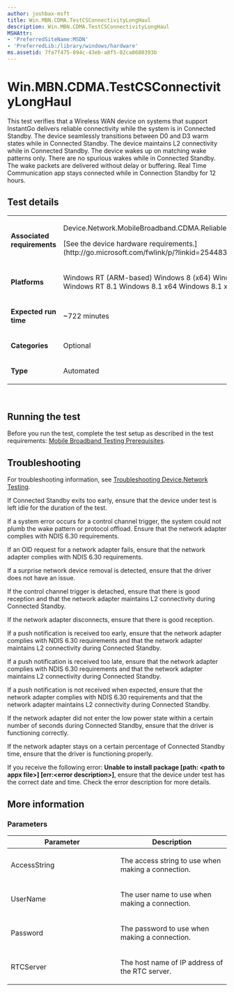 ```yaml
---
author: joshbax-msft
title: Win.MBN.CDMA.TestCSConnectivityLongHaul
description: Win.MBN.CDMA.TestCSConnectivityLongHaul
MSHAttr:
- 'PreferredSiteName:MSDN'
- 'PreferredLib:/library/windows/hardware'
ms.assetid: 7fa7f475-894c-43eb-a8f5-02ca8680393b
---
```


# Win.MBN.CDMA.TestCSConnectivityLongHaul


This test verifies that a Wireless WAN device on systems that support InstantGo delivers reliable connectivity while the system is in Connected Standby. The device seamlessly transitions between D0 and D3 warm states while in Connected Standby. The device maintains L2 connectivity while in Connected Standby. The device wakes up on matching wake patterns only. There are no spurious wakes while in Connected Standby. The wake packets are delivered without delay or buffering. Real Time Communication app stays connected while in Connection Standby for 12 hours.

## Test details


<table>
<colgroup>
<col width="50%" />
<col width="50%" />
</colgroup>
<tbody>
<tr class="odd">
<td><p><strong>Associated requirements</strong></p></td>
<td><p>Device.Network.MobileBroadband.CDMA.ReliableCSConnectivity</p>
<p>[See the device hardware requirements.](http://go.microsoft.com/fwlink/p/?linkid=254483)</p></td>
</tr>
<tr class="even">
<td><p><strong>Platforms</strong></p></td>
<td><p>Windows RT (ARM-based) Windows 8 (x64) Windows 8 (x86) Windows RT 8.1 Windows 8.1 x64 Windows 8.1 x86</p></td>
</tr>
<tr class="odd">
<td><p><strong>Expected run time</strong></p></td>
<td><p>~722 minutes</p></td>
</tr>
<tr class="even">
<td><p><strong>Categories</strong></p></td>
<td><p>Optional</p></td>
</tr>
<tr class="odd">
<td><p><strong>Type</strong></p></td>
<td><p>Automated</p></td>
</tr>
</tbody>
</table>

 

## Running the test


Before you run the test, complete the test setup as described in the test requirements: [Mobile Broadband Testing Prerequisites](mobile-broadband-testing-prerequisites.md).

## Troubleshooting


For troubleshooting information, see [Troubleshooting Device.Network Testing](troubleshooting-devicenetwork-testing.md).

If Connected Standby exits too early, ensure that the device under test is left idle for the duration of the test.

If a system error occurs for a control channel trigger, the system could not plumb the wake pattern or protocol offload. Ensure that the network adapter complies with NDIS 6.30 requirements.

If an OID request for a network adapter fails, ensure that the network adapter complies with NDIS 6.30 requirements.

If a surprise network device removal is detected, ensure that the driver does not have an issue.

If the control channel trigger is detached, ensure that there is good reception and that the network adapter maintains L2 connectivity during Connected Standby.

If the network adapter disconnects, ensure that there is good reception.

If a push notification is received too early, ensure that the network adapter complies with NDIS 6.30 requirements and that the network adapter maintains L2 connectivity during Connected Standby.

If a push notification is received too late, ensure that the network adapter complies with NDIS 6.30 requirements and that the network adapter maintains L2 connectivity during Connected Standby.

If a push notification is not received when expected, ensure that the network adapter complies with NDIS 6.30 requirements and that the network adapter maintains L2 connectivity during Connected Standby.

If the network adapter did not enter the low power state within a certain number of seconds during Connected Standby, ensure that the driver is functioning correctly.

If the network adapter stays on a certain percentage of Connected Standby time, ensure that the driver is functioning properly.

If you receive the following error: **Unable to install package \[path: &lt;path to appx file&gt;\] \[err:&lt;error description&gt;\]**, ensure that the device under test has the correct date and time. Check the error description for more details.

## More information


### Parameters

<table>
<colgroup>
<col width="50%" />
<col width="50%" />
</colgroup>
<thead>
<tr class="header">
<th>Parameter</th>
<th>Description</th>
</tr>
</thead>
<tbody>
<tr class="odd">
<td><p>AccessString</p></td>
<td><p>The access string to use when making a connection.</p></td>
</tr>
<tr class="even">
<td><p>UserName</p></td>
<td><p>The user name to use when making a connection.</p></td>
</tr>
<tr class="odd">
<td><p>Password</p></td>
<td><p>The password to use when making a connection.</p></td>
</tr>
<tr class="even">
<td><p>RTCServer</p></td>
<td><p>The host name of IP address of the RTC server.</p></td>
</tr>
</tbody>
</table>

 

 

 






